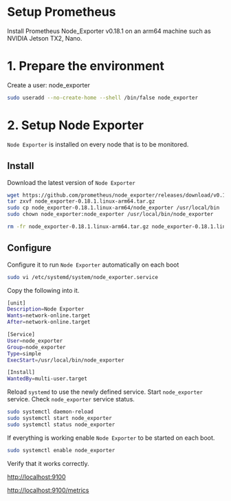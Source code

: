 # Setup Prometheus

Install Prometheus Node_Exporter v0.18.1 on an arm64 machine such as NVIDIA Jetson TX2, Nano.

# 1. Prepare the environment

Create a user: node_exporter

```sh
sudo useradd --no-create-home --shell /bin/false node_exporter
```

# 2. Setup Node Exporter

`Node Exporter` is installed on every node that is to be monitored.

## Install

Download the latest version of `Node Exporter`

```sh
wget https://github.com/prometheus/node_exporter/releases/download/v0.18.1/node_exporter-0.18.1.linux-arm64.tar.gz
tar zxvf node_exporter-0.18.1.linux-arm64.tar.gz
sudo cp node_exporter-0.18.1.linux-arm64/node_exporter /usr/local/bin
sudo chown node_exporter:node_exporter /usr/local/bin/node_exporter

rm -fr node_exporter-0.18.1.linux-arm64.tar.gz node_exporter-0.18.1.linux-arm64
```

## Configure

Configure it to run `Node Exporter` automatically on each boot

```sh
sudo vi /etc/systemd/system/node_exporter.service
```

Copy the following into it.

```sh
[unit]
Description=Node Exporter
Wants=network-online.target
After=network-online.target

[Service]
User=node_exporter
Group=node_exporter
Type=simple
ExecStart=/usr/local/bin/node_exporter

[Install]
WantedBy=multi-user.target
```

Reload `systemd` to use the newly defined service. Start `node_exporter` service. Check `node_exporter` service status.

```sh
sudo systemctl daemon-reload
sudo systemctl start node_exporter
sudo systemctl status node_exporter
```

If everything is working enable `Node Exporter` to be started on each boot.

```sh
sudo systemctl enable node_exporter
```

Verify that it works correctly.

[http://localhost:9100](http://localhost:9100)

[http://localhost:9100/metrics](http://localhost:9100/metrics)
